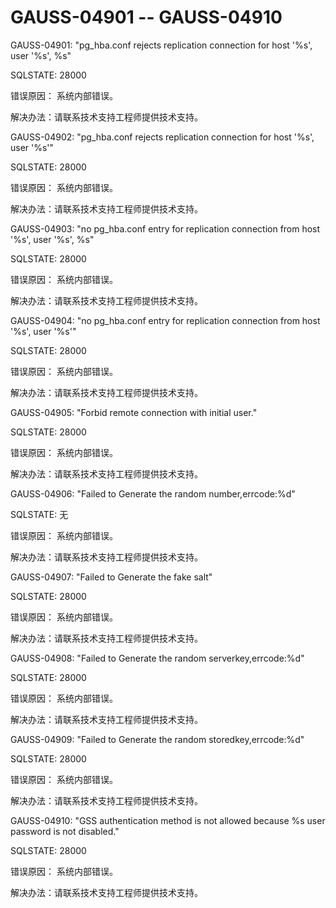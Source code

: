 # GAUSS-04901 -- GAUSS-04910

GAUSS-04901: "pg\_hba.conf rejects replication connection for host '%s', user '%s', %s"

SQLSTATE: 28000

错误原因： 系统内部错误。

解决办法：请联系技术支持工程师提供技术支持。

GAUSS-04902: "pg\_hba.conf rejects replication connection for host '%s', user '%s'"

SQLSTATE: 28000

错误原因： 系统内部错误。

解决办法：请联系技术支持工程师提供技术支持。

GAUSS-04903: "no pg\_hba.conf entry for replication connection from host '%s', user '%s', %s"

SQLSTATE: 28000

错误原因： 系统内部错误。

解决办法：请联系技术支持工程师提供技术支持。

GAUSS-04904: "no pg\_hba.conf entry for replication connection from host '%s', user '%s'"

SQLSTATE: 28000

错误原因： 系统内部错误。

解决办法：请联系技术支持工程师提供技术支持。

GAUSS-04905: "Forbid remote connection with initial user."

SQLSTATE: 28000

错误原因： 系统内部错误。

解决办法：请联系技术支持工程师提供技术支持。

GAUSS-04906: "Failed to Generate the random number,errcode:%d"

SQLSTATE: 无

错误原因： 系统内部错误。

解决办法：请联系技术支持工程师提供技术支持。

GAUSS-04907: "Failed to Generate the fake salt"

SQLSTATE: 28000

错误原因： 系统内部错误。

解决办法：请联系技术支持工程师提供技术支持。

GAUSS-04908: "Failed to Generate the random serverkey,errcode:%d"

SQLSTATE: 28000

错误原因： 系统内部错误。

解决办法：请联系技术支持工程师提供技术支持。

GAUSS-04909: "Failed to Generate the random storedkey,errcode:%d"

SQLSTATE: 28000

错误原因： 系统内部错误。

解决办法：请联系技术支持工程师提供技术支持。

GAUSS-04910: "GSS authentication method is not allowed because %s user password is not disabled."

SQLSTATE: 28000

错误原因： 系统内部错误。

解决办法：请联系技术支持工程师提供技术支持。

